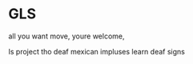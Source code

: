 # GLS

all you want move, youre welcome, 



Is project tho deaf mexican impluses learn deaf signs



